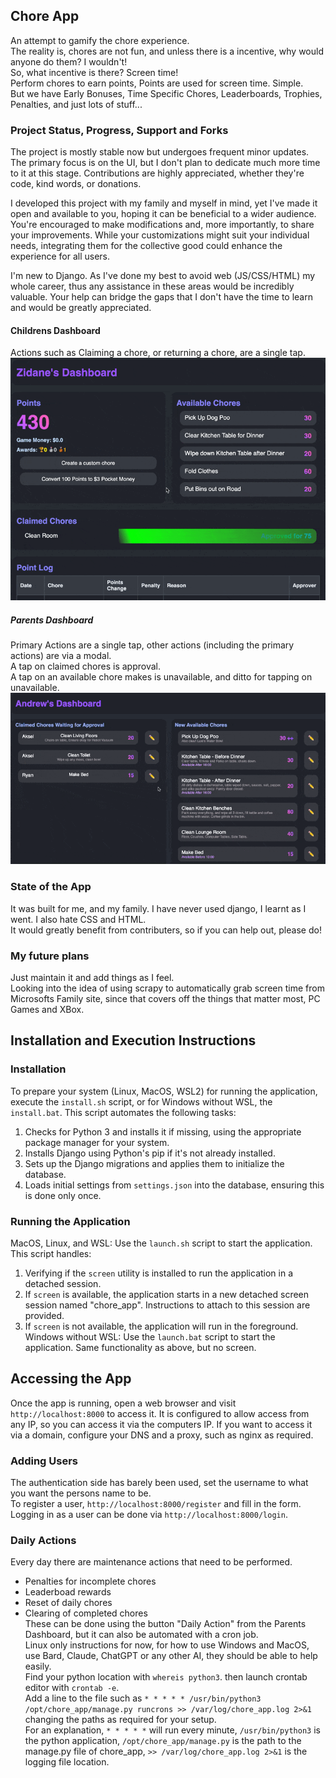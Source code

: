 ## Chore App

An attempt to gamify the chore experience.  
The reality is, chores are not fun, and unless there is a incentive, why would anyone do them?  I wouldn't!  
So, what incentive is there?  Screen time!  
Perform chores to earn points,  Points are used for screen time.  Simple.  
But we have Early Bonuses, Time Specific Chores, Leaderboards, Trophies, Penalties, and just lots of stuff...  

### Project Status, Progress, Support and Forks

The project is mostly stable now but undergoes frequent minor updates. The primary focus is on the UI, but I don't plan to dedicate much more time to it at this stage. Contributions are highly appreciated, whether they're code, kind words, or donations.  

I developed this project with my family and myself in mind, yet I've made it open and available to you, hoping it can be beneficial to a wider audience. You're encouraged to make modifications and, more importantly, to share your improvements. While your customizations might suit your individual needs, integrating them for the collective good could enhance the experience for all users.  

I'm new to Django. As I've done my best to avoid web (JS/CSS/HTML) my whole career, thus any assistance in these areas would be incredibly valuable. Your help can bridge the gaps that I don't have the time to learn and would be greatly appreciated.


#### Childrens Dashboard   
Actions such as Claiming a chore, or returning a chore, are a single tap.  
![Childrens Dashboard](documents/child.gif)  

##### Parents Dashboard  
Primary Actions are a single tap, other actions (including the primary actions) are via a modal.  
A tap on claimed chores is approval.  
A tap on an available chore makes is unavailable, and ditto for tapping on unavailable.  
![Parents Dashboard](documents/parent.gif)  

### State of the App

It was built for me, and my family.
I have never used django, I learnt as I went.  I also hate CSS and HTML.  
It would greatly benefit from contributers, so if you can help out, please do!  

### My future plans

Just maintain it and add things as I feel.  
Looking into the idea of using scrapy to automatically grab screen time from Microsofts Family site, since that covers off the things that matter most, PC Games and XBox.  

## Installation and Execution Instructions

### Installation

To prepare your system (Linux, MacOS, WSL2) for running the application, execute the `install.sh` script, or for Windows without WSL, the `install.bat`. This script automates the following tasks:

1. Checks for Python 3 and installs it if missing, using the appropriate package manager for your system.
2. Installs Django using Python's pip if it's not already installed.
3. Sets up the Django migrations and applies them to initialize the database.
4. Loads initial settings from `settings.json` into the database, ensuring this is done only once.

### Running the Application

MacOS, Linux, and WSL: Use the `launch.sh` script to start the application. This script handles:

1. Verifying if the `screen` utility is installed to run the application in a detached session.
2. If `screen` is available, the application starts in a new detached screen session named "chore_app". Instructions to attach to this session are provided.
3. If `screen` is not available, the application will run in the foreground.
Windows without WSL: Use the `launch.bat` script to start the application.  Same functionality as above, but no screen.

## Accessing the App

Once the app is running, open a web browser and visit `http://localhost:8000` to access it.
It is configured to allow access from any IP, so you can access it via the computers IP.
If you want to access it via a domain, configure your DNS and a proxy, such as nginx as required.  

### Adding Users

The authentication side has barely been used, set the username to what you want the persons name to be.  
To register a user, `http://localhost:8000/register` and fill in the form.  
Logging in as a user can be done via `http://localhost:8000/login`.  

### Daily Actions 

Every day there are maintenance actions that need to be performed.  
- Penalties for incomplete chores  
- Leaderboad rewards  
- Reset of daily chores
- Clearing of completed chores  
These can be done using the button "Daily Action" from the Parents Dashboard, but it can also be automated with a cron job.  
Linux only instructions for now, for how to use Windows and MacOS, use Bard, Claude, ChatGPT or any other AI, they should be able to help easily.  
Find your python location with `whereis python3`.  then launch crontab editor with `crontab -e`.  
Add a line to the file such as `* * * * * /usr/bin/python3 /opt/chore_app/manage.py runcrons >> /var/log/chore_app.log 2>&1` changing the paths as required for your setup.  
For an explanation, `* * * * *` will run every minute, `/usr/bin/python3` is the python application, `/opt/chore_app/manage.py` is the path to the manage.py file of chore_app, `>> /var/log/chore_app.log 2>&1` is the logging file location.